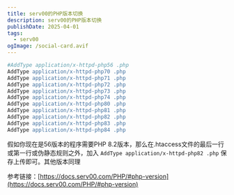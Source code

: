 ```yaml
---
title: serv00的PHP版本切换
description: serv00的PHP版本切换
publishDate: 2025-04-01
tags:
  - serv00
ogImage: /social-card.avif
---
```

```apache
#AddType application/x-httpd-php56 .php
AddType application/x-httpd-php70 .php
AddType application/x-httpd-php71 .php
AddType application/x-httpd-php72 .php
AddType application/x-httpd-php73 .php
AddType application/x-httpd-php74 .php
AddType application/x-httpd-php80 .php
AddType application/x-httpd-php81 .php
AddType application/x-httpd-php82 .php
AddType application/x-httpd-php83 .php
AddType application/x-httpd-php84 .php
```
假如你现在是56版本的程序需要PHP 8.2版本，那么在.htaccess文件的最后一行或第一行或伪静态规则之外，加入 `AddType application/x-httpd-php82 .php` 保存上传即可。其他版本同理

参考链接：[https://docs.serv00.com/PHP/#php-version](https://docs.serv00.com/PHP/#php-version)

